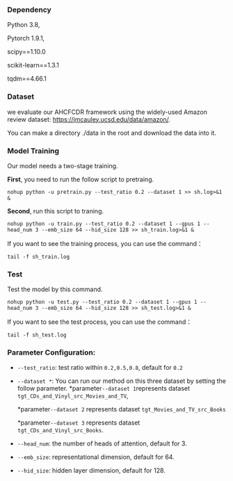 ### Dependency
Python 3.8, 

Pytorch 1.9.1,

scipy==1.10.0

scikit-learn==1.3.1

tqdm==4.66.1

### Dataset
we evaluate our AHCFCDR framework using the widely-used Amazon review dataset: https://jmcauley.ucsd.edu/data/amazon/.

You can make a directory ./data in the root and download the data into it.
    
### Model Training
Our model needs a two-stage training. 

**First**, you need to run the follow script to pretraing.
    
    nohup python -u pretrain.py --test_ratio 0.2 --dataset 1 >> sh.log>&1 &

**Second**, run this script to traning.

    nohup python -u train.py --test_ratio 0.2 --dataset 1 --gpus 1 --head_num 3 --emb_size 64 --hid_size 128 >> sh_train.log>&1 &

If you want to see the training process, you can use the command： 
    
    tail -f sh_train.log

### Test
Test the model by this command.

    nohup python -u test.py --test_ratio 0.2 --dataset 1 --gpus 1 --head_num 3 --emb_size 64 --hid_size 128 >> sh_test.log>&1 &

If you want to see the test process, you can use the command：
    
    tail -f sh_test.log

### Parameter Configuration:

- `--test_ratio`: test ratio within `0.2,0.5,0.8`, default for `0.2`

- `--dataset *`: You can run our method on this three dataset by setting the follow parameter.
    *parameter`--dataset 1`represents dataset `tgt_CDs_and_Vinyl_src_Movies_and_TV`,

    *parameter`--dataset 2` represents dataset `tgt_Movies_and_TV_src_Books`

    *parameter`--dataset 3` represents dataset `tgt_CDs_and_Vinyl_src_Books`. 
- `--head_num`: the number of heads of attention, default for 3.
- `--emb_size`: representational dimension, default for 64.
- `--hid_size`: hidden layer dimension, default for 128.



    
